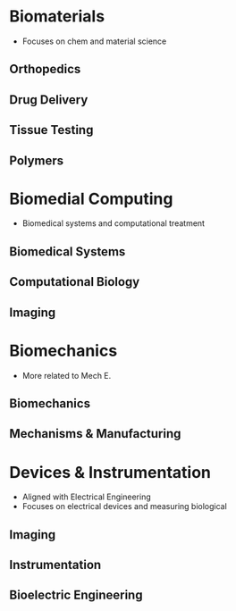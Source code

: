 # Biomaterials
- Focuses on chem and material science
## Orthopedics

## Drug Delivery

## Tissue Testing

## Polymers

# Biomedial Computing
- Biomedical systems and computational treatment
## Biomedical Systems

## Computational Biology

## Imaging

# Biomechanics
- More related to Mech E.
## Biomechanics

## Mechanisms & Manufacturing

# Devices & Instrumentation
- Aligned with Electrical Engineering
- Focuses on electrical devices and measuring biological
## Imaging

## Instrumentation

## Bioelectric Engineering
